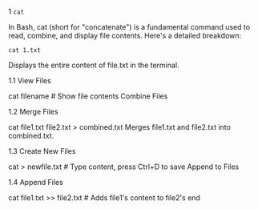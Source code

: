 1 `cat`

In Bash, cat (short for "concatenate") is a fundamental command used to read, combine, and display file contents. Here's a detailed breakdown:

`cat 1.txt`

Displays the entire content of file.txt in the terminal.

1.1 View Files

cat filename  # Show file contents
Combine Files

1.2 Merge Files

cat file1.txt file2.txt > combined.txt
Merges file1.txt and file2.txt into combined.txt.

1.3 Create New Files

cat > newfile.txt  # Type content, press Ctrl+D to save
Append to Files

1.4 Append Files

cat file1.txt >> file2.txt  # Adds file1's content to file2's end